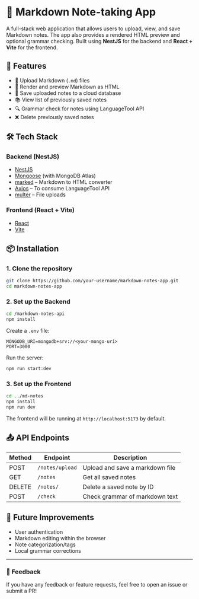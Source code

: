 # 📝 Markdown Note-taking App

A full-stack web application that allows users to upload, view, and save Markdown notes. The app also provides a rendered HTML preview and optional grammar checking. Built using **NestJS** for the backend and **React + Vite** for the frontend.

## 🚀 Features

- 📁 Upload Markdown (`.md`) files
- 📄 Render and preview Markdown as HTML
- 💾 Save uploaded notes to a cloud database
- 📚 View list of previously saved notes
- 🔍 Grammar check for notes using LanguageTool API
- ❌ Delete previously saved notes

## 🛠️ Tech Stack

### Backend (NestJS)
- [NestJS](https://nestjs.com/)
- [Mongoose](https://mongoosejs.com/) (with MongoDB Atlas)
- [marked](https://www.npmjs.com/package/marked) – Markdown to HTML converter
- [Axios](https://www.npmjs.com/package/axios) – To consume LanguageTool API
- [multer](https://www.npmjs.com/package/multer) – File uploads

### Frontend (React + Vite)
- [React](https://reactjs.org/)
- [Vite](https://vitejs.dev/)



## 📦 Installation

### 1. Clone the repository

```bash
git clone https://github.com/your-username/markdown-notes-app.git
cd markdown-notes-app
```

### 2. Set up the Backend

```bash
cd /markdown-notes-api
npm install
```

Create a `.env` file:

```env
MONGODB_URI=mongodb+srv://<your-mongo-uri>
PORT=3000
```

Run the server:
```bash
npm run start:dev
```

### 3. Set up the Frontend

```bash
cd ../md-notes
npm install
npm run dev
```

The frontend will be running at `http://localhost:5173` by default.

## 📤 API Endpoints

| Method | Endpoint         | Description                          |
|--------|------------------|--------------------------------------|
| POST   | `/notes/upload`  | Upload and save a markdown file      |
| GET    | `/notes`         | Get all saved notes                  |
| DELETE | `/notes/`        | Delete a saved note by ID            |
| POST   | `/check`         | Check grammar of markdown text       |

## 🧠 Future Improvements

- User authentication
- Markdown editing within the browser
- Note categorization/tags
- Local grammar corrections
---

### 💬 Feedback

If you have any feedback or feature requests, feel free to open an issue or submit a PR!
